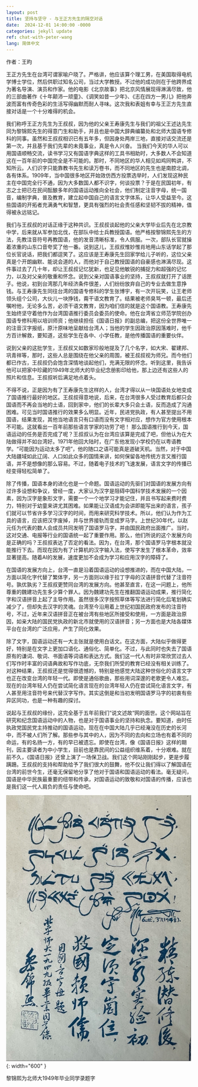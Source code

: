 ```yaml
---
layout: post
title: 坚持与坚守 - 与王正方先生的隔空对话
date:  2024-12-01 14:00:00 -0000
categories: jekyll update
ref: chat-with-peter-wang
lang: 简体中文
---
```


作者：王昀

王正方先生在台湾可谓家喻户晓了。严格讲，他应该算个理工男，在美国取得电机学博士学位，然后供职过知名公司，当过大学教授。不过他的成功则在于他跨界成为著名导演、演员和作家。他的电影《北京故事》把北京风情展现得淋漓尽致，他的三部曲著作《十年颠沛一顽童》、《调笑如昔一少年》、《志在四方一男儿》把他奔波而富有传奇色彩的生活写得幽默而耐人寻味。这次我和表姐有幸与王正方先生直接对话是一个十分难得的机会。

我们称呼王正方先生为王叔叔，因为他的父亲王寿康先生与我们的祖父王述达先生同为黎锦熙先生的得意门生和助手，并且也是中国大辞典编纂处和北师大国语专修科的同事。虽然和王叔叔相识已有五年多，但因身处两岸三地，直接对话交流还是第一次，并且基于我们先辈的未竟事业，真是令人兴奋。
当我们今天的华人可以用国语顺畅交流，读书学习又有国语字典这样的工具书相助时，大多数人不会知道这在一百年前的中国完全是不可能的。那时，不同地区的华人相见如鸡同鸭讲，不知所云。人们识字只能靠教书先生和读万卷书，而不同地区的先生也是南腔北调，各有体系。1909年，当中国很多地区开始效仿西方投票选举时，人们发现这种民主在中国完全行不通，因为大多数国人都不识字，何谈投票？于是在民国初年，有志之士把已在民间酝酿多年的国语运动推向全社会，他们制定注音字母，统一国音，编制字典，普及教育，建立起中国自己的语言文字体系，让华人受益至今。这些国语的开拓者充满勇气和智慧，更具有强烈的社会责任感和坚韧不拔的精神，值得被永远铭记。

我们与王叔叔的对话正缘于这种共识。王叔叔谈起他的父亲大学毕业后先在北京教中学，后来就从军参加北伐，在部队中给士兵教授国语。他严格按黎锦熙先生的方法，先教注音符号再教国语，他的发音清晰标准，令人佩服。一次，部队长官就操着浓重的山东口音夸奖了他一番。说到这儿，王叔叔惟妙惟肖地用山东话学起了那位长官说话，把我们都逗笑了。这应该是王寿康先生回家学给儿子听的，这位父亲真是个开朗幽默、能说会道的人，而他对于自己教授国语的自豪感也淋漓尽现。这件事过去了几十年，却让王叔叔记忆犹新，也足见他敏锐的捕捉力和超强的记忆力，以及对父亲的敬重和怀念。说到父亲对国语事业的坚持，王叔叔就打开了话匣子。他说，初到台湾那几年经济条件很差，人们纷纷放弃自己的专业去做生意挣钱。与王寿康先生同往台湾的国语专修科的学生张博宇，有一次开玩笑，让王老师领头组个公司，大伙儿一块挣钱，甭干语文教育了。结果被老师臭骂一顿，最后还嘱咐他，无论多么苦，必须干语文教育，因为咱们信的就是这个国语教。王寿康先生始终坚守着他作为台湾国语推行委员会委员的使命。他在台湾省立师范学院创办国语专修科用以培训师资；他继续担任《国语日报》的副总编，把这份全世界唯一的注音汉字报纸，原汁原味地呈献给台湾人；当他的学生因政治原因落难时，他千方百计解救，要知道，这些学生在各中、小学任教，是他传播国语的重要伙伴。

说到父亲的这批学生，王叔叔又如数家珍般地提及了几个名字，如大宋、翟建邦、巩青祥等，那时，这些人总是围绕在他父亲的周围，被王叔叔视为师兄。而今他们都已作古，王叔叔仍会饱含深情地谈起他们，充满无限的怀念。听到这里，我告诉他可以把家中珍藏的1949年北师大的毕业纪念册影印给他，那上边还有这些人的照片和信息。王叔叔听后满足地点着头。

不得不说，正是因为有了王寿康先生这样的人，台湾才得以从一块国语处女地变成了国语推行最好的地区。王叔叔得意地说，后来，在台湾很多人受过教育后都只会国语而不再会当地的土语，回到家中，他们的长辈大多只会土语，反而造成了沟通困难。可见当时国语推行的效果多么明显。近年，民进党执政，有人甚至提出不用国语，结果发现，其他当地语言只有口语而没有文字相对应，想作为官方使用根本不可能。这就看出一百年前那些语言学家的功劳了吧！
那么国语推行到今天，国语运动的任务是否完成了呢？王叔叔认为在台湾应该算是完成了吧，但他认为在大陆做得并不如台湾好。1971年他回大陆时，在广东他发现小学校仍在以粤语教学。“可能因为运动太多了吧”，他的随口之语可能真是道破天机。当然，对于中国大陆疆域如此辽阔、人口如此众多的国情来讲，如何保留各地传统方言又推行国语，并不是想像的那么容易。不过，随着电子技术的飞速发展，语言文字的传播已经变得轻松简单了。 

除了传播，国语本身的进化也是一个命题。国语运动的先驱们对国语的发展方向有过许多设想和争议，曾经一度，大家认为汉字是阻碍中国科学技术发展的一个因素，因为汉字是象形文字，需要一个一个地学习才能记住，并且书写起来费时费力，特别对于幼童来讲尤其困难。如果能让汉语成为会讲即能写出来的语言，孩子们就可以节省许多学习汉字的时间，而用来研究科学技术。所以，他们认为作为工具的语言，应该把汉字废掉，并与世界接轨而变成罗马字。上世纪30年代，以赵元任为代表的数人会成员共同发明了国语罗马字，并由国民政府出面推广。当时，这对交通、电报等行业的国语统一起了重要作用。那么，他们所说的这个发展方向是正确的吗？王叔叔表达了否定的看法。因为，在台湾，那个国语罗马字根本就没能推行下去。而现在因为有了计算机的汉字输入法，使写字发生了根本革命，效率显著提高。随着AI的发展，速度更加不会成为学习和应用汉字的障碍了。

在国语的发展方向上，台湾一直是沿着国语运动的设想推进的，而在中国大陆，一方面以简化字代替了繁体字，另一方面则以缘于拉丁字母的汉语拼音代替了注音符号。孰优孰劣？王叔叔更赞同台湾的发展方向。他甚至直言，在这一问题上，他所尊重的魏建功先生多少算个罪人。因为魏建功先生在推翻国语运动成果，推行简化字和汉语拼音上起了主导作用。虽然很多汉字按照草体等写法进行简化后笔划确实减少了，但却失去汉字的灵魂。台湾至今沿用着上世纪初国民政府发布的注音符号，不过，近年来汉语拼音正在被台湾有些地区所接受和使用，一方面是政治原因，如亲大陆的国民党执政的新北市就使用的汉语拼音；另一方面也是大陆各媒体平台在台湾的广泛应用，产生了同化效果。

除了文字，国语运动还有一大主张就是使用白话文。在这方面，大陆似乎做得更好，特别是在文字上更加口语化、通俗化、简单化。不过，与此同时也失去了国语原有的谦词、敬词、书面语等词语和表达方式。我们这一代人有时非常欣赏过去人们写作时丰富的词语典故和写作功底，无奈我们所受的教育已经没有相关训练了。对这种结果，王叔叔还是觉得很遗憾的，特别是他感觉大陆这种世俗化的语言文字也正在改变台湾的年轻一代。即使是通俗歌曲，那些用词深邃的老歌更令人难忘。现在的台湾年轻人仍在尝试简化语言现在的台湾年轻人仍在尝试简化语言文字，有人甚至用注音符号来代替汉字写作。其实这倒是和当初发明国语罗马字的初衷有些异区同功，也是一种有趣的探讨。

说起与王叔叔的缘份，这完全基于五年前我们“说文述故“网的面世。这个网站旨在研究和纪念国语运动中的人物，也是对于国语事业的坚持和执念。要知道，由时任执政党国民党主持推动的国语运动，现在在中国大陆几乎已经淹没在历史的长河中，而不被人们所了解。那些参与其中的人，因为不同的去向和立场也有着不同的命运，有的名扬一方，有的早已被遗忘。即使在台湾，像《国语日报》这样的期刊，因主要读者为中小学生，目前也是靠民间的公益组织维系着，十分艰难。就在前不久，《国语日报》还曾上演了一场保卫战。我们这个网站刚刚起步，更是步履蹒跚。王叔叔的支持和帮助给予了我们很大的鼓舞，他不仅让我们得以了解国语在台湾的前世今生，还毫无保留地分享了他对于国语和国语运动的看法。毫无疑问，国语是中华民族最重要的纽带和传承，对国语运动的致敬和对国语的传播，应该也是我们这一代人肩负的责任与使命吧。

![image](/assets/imgs/lijinxi-inscription-1949.jpg "黎锦熙为北师大1949年毕业同学录题字"){: width="600" }

黎锦熙为北师大1949年毕业同学录题字

